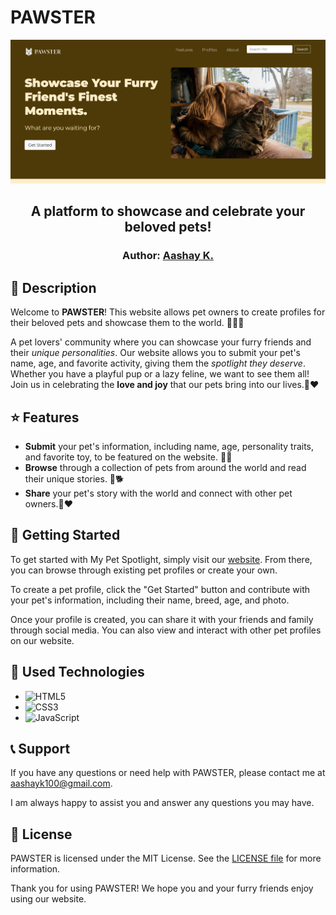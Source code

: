 # PAWSTER 
<p align="center">
<img src="https://github.com/aashayk18/PAWSTER/blob/master/assets/readmeImg.png"> 
</p>  
<h2 align="center">
    A platform to showcase and celebrate your beloved pets!
</h2>
<h3 align="center">
    Author: <a href="https://github.com/aashayk18">Aashay K.</a>
</h3>

## 🐾 Description

Welcome to **PAWSTER**! This website allows pet owners to create profiles for their beloved pets and showcase them to the world. 🌟🐶🐱

A pet lovers' community where you can showcase your furry friends and their *unique personalities*. Our website allows you to submit your pet's name, age, and favorite activity, giving them the *spotlight they deserve*. Whether you have a playful pup or a lazy feline, we want to see them all! Join us in celebrating the **love and joy** that our pets bring into our lives.🐾❤️

## ⭐ Features

- **Submit** your pet's information, including name, age, personality traits, and favorite toy, to be featured on the website. 🐾🌐
- **Browse** through a collection of pets from around the world and read their unique stories. 📸🐕
- **Share** your pet's story with the world and connect with other pet owners.💌❤️

## 🚀 Getting Started 

To get started with My Pet Spotlight, simply visit our [website](). From there, you can browse through existing pet profiles or create your own.

To create a pet profile, click the "Get Started" button and contribute with your pet's information, including their name, breed, age, and photo.

Once your profile is created, you can share it with your friends and family through social media. You can also view and interact with other pet profiles on our website.

## 🔧 Used Technologies

- ![HTML5](https://img.shields.io/badge/html5-%23E34F26.svg?style=for-the-badge&logo=html5&logoColor=white)
- ![CSS3](https://img.shields.io/badge/css3-%231572B6.svg?style=for-the-badge&logo=css3&logoColor=white) 
- ![JavaScript](https://img.shields.io/badge/javascript-%23323330.svg?style=for-the-badge&logo=javascript&logoColor=%23F7DF1E)

## 📞 Support

If you have any questions or need help with PAWSTER, please contact me at aashayk100@gmail.com. 
  
I am always happy to assist you and answer any questions you may have.

## 📝 License

PAWSTER is licensed under the MIT License. See the [LICENSE file](https://github.com/aashayk18/PAWSTER/blob/master/LICENSE) for more information.

Thank you for using PAWSTER! We hope you and your furry friends enjoy using our website.

